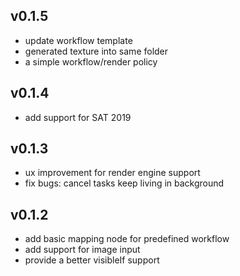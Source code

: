 ## v0.1.5
* update workflow template
* generated texture into same folder
* a simple workflow/render policy
## v0.1.4
* add support for SAT 2019
## v0.1.3
* ux improvement for render engine support
* fix bugs: cancel tasks keep living in background
## v0.1.2
* add basic mapping node for predefined workflow
* add support for image input
* provide a better visibleIf support